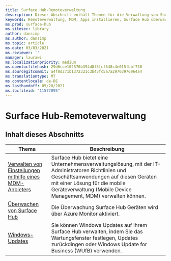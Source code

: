 ```yaml
---
title: Surface Hub-Remoteverwaltung
description: Dieser Abschnitt enthält Themen für die Verwaltung von Surface Hub.
keywords: Remoteverwaltung, MDM, Apps installieren, Surface Hub überwachen, Operations Management Suite, OMS
ms.prod: surface-hub
ms.sitesec: library
author: dansimp
ms.author: dansimp
ms.topic: article
ms.date: 03/03/2021
ms.reviewer: ''
manager: laurawi
ms.localizationpriority: medium
ms.openlocfilehash: 29d6cce102576b394d8f3fcf648c4e015fbbf730
ms.sourcegitcommit: a4f8d271b1372321c3b45fc5a7a29703976964a4
ms.translationtype: MT
ms.contentlocale: de-DE
ms.lasthandoff: 05/20/2021
ms.locfileid: "11577095"
---
```

# <a name="remote-surface-hub-management"></a>Surface Hub-Remoteverwaltung

## <a name="in-this-section"></a>Inhalt dieses Abschnitts

|Thema | Beschreibung|
| ------ | --------------- |
| [Verwalten von Einstellungen mithilfe eines MDM-Anbieters]( https://technet.microsoft.com/itpro/surface-hub/manage-settings-with-mdm-for-surface-hub) | Surface Hub bietet eine Unternehmensverwaltungslösung, mit der IT-Administratoren Richtlinien und Geschäftsanwendungen auf diesen Geräten mit einer Lösung für die mobile Geräteverwaltung (Mobile Device Management, MDM) verwalten können.|
| [Überwachen von Surface Hub](monitor-surface-hub.md) | Die Überwachung Surface Hub Geräten wird über Azure Monitor aktiviert.|
| [Windows-Updates](manage-windows-updates-for-surface-hub.md) | Sie können Windows Updates auf Ihrem Surface Hub verwalten, indem Sie das Wartungsfenster festlegen, Updates zurückdingen oder Windows Update for Business (WUfB) verwenden.|
